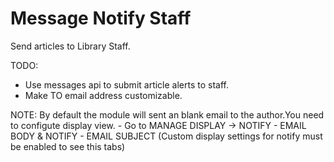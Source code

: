 # Message Notify Staff
Send articles to Library Staff.

TODO:
* Use messages api to submit article alerts to staff.
* Make TO email address customizable.

NOTE: By default the module will sent an blank email to the author.You need to configute display view.
      - Go to MANAGE DISPLAY -> NOTIFY - EMAIL BODY & NOTIFY - EMAIL SUBJECT (Custom display settings for notify must be enabled to see this tabs)
